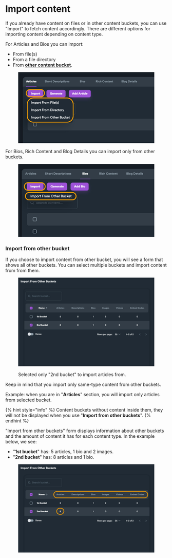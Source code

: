 # Import content

If you already have content on files or in other content buckets, you can use "Import" to fetch content accordingly. There are different options for importing content depending on content type.

For Articles and Bios you can import:

* From file(s)
* From a file directory
* From [**other content bucket**](import-content.md#import-from-other-bucket).

<figure><img src="../../.gitbook/assets/content bucket - import 1.jpg" alt=""><figcaption></figcaption></figure>

For Bios, Rich Content and Blog Details you can import only from other buckets.

<figure><img src="../../.gitbook/assets/content bucket - import 2.jpg" alt=""><figcaption></figcaption></figure>

### Import from other bucket

If you choose to import content from other bucket, you will see a form that shows all other buckets. You can select multiple buckets and import content from from them.

<figure><img src="../../.gitbook/assets/content bucket - import from other bucket 1.jpg" alt=""><figcaption><p>Selected only "2nd bucket" to import articles from.</p></figcaption></figure>

Keep in mind that you import only same-type content from other buckets.

Example: when you are in "**Articles**" section, you will import only articles from selected bucket.

{% hint style="info" %}
Content buckets without content inside them, they will not be displayed when you use "**Import from other buckets**".
{% endhint %}

"Import from other buckets" form displays information about other buckets and the amount of content it has for each content type. In the example below, we see:

* "**1st bucket**" has: 5 articles, 1 bio and 2 images.
* "**2nd bucket**" has: 8 articles and 1 bio.

<figure><img src="../../.gitbook/assets/content bucket - import from other bucket 2.jpg" alt=""><figcaption></figcaption></figure>

